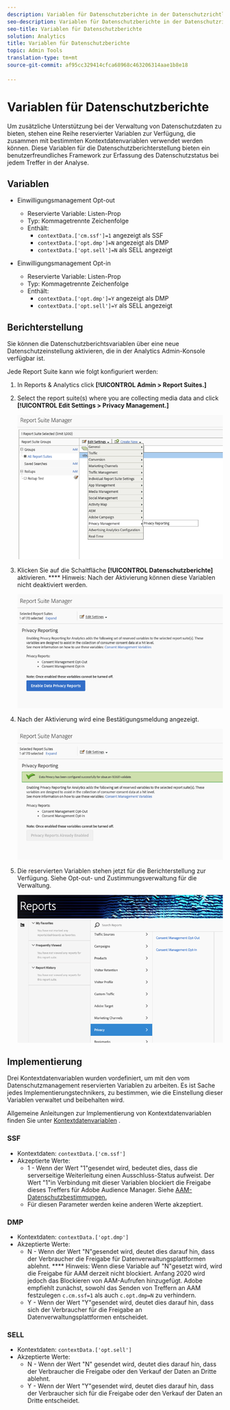 ```yaml
---
description: Variablen für Datenschutzberichte in der Datenschutzrichtlinie.
seo-description: Variablen für Datenschutzberichte in der Datenschutzrichtlinie.
seo-title: Variablen für Datenschutzberichte
solution: Analytics
title: Variablen für Datenschutzberichte
topic: Admin Tools
translation-type: tm+mt
source-git-commit: af95cc329414cfca68968c463206314aae1b8e18

---
```



# Variablen für Datenschutzberichte

Um zusätzliche Unterstützung bei der Verwaltung von Datenschutzdaten zu bieten, stehen eine Reihe reservierter Variablen zur Verfügung, die zusammen mit bestimmten Kontextdatenvariablen verwendet werden können.
Diese Variablen für die Datenschutzberichterstellung bieten ein benutzerfreundliches Framework zur Erfassung des Datenschutzstatus bei jedem Treffer in der Analyse.

## Variablen

* Einwilligungsmanagement Opt-out
   * Reservierte Variable: Listen-Prop
   * Typ: Kommagetrennte Zeichenfolge
   * Enthält:
      * `contextData.['cm.ssf']=1` angezeigt als SSF
      * `contextData.['opt.dmp']=N` angezeigt als DMP
      * `contextData.['opt.sell']=N` als SELL angezeigt

* Einwilligungsmanagement Opt-in
   * Reservierte Variable: Listen-Prop
   * Typ: Kommagetrennte Zeichenfolge
   * Enthält:
      * `contextData.['opt.dmp']=Y` angezeigt als DMP
      * `contextData.['opt.sell']=Y` als SELL angezeigt

## Berichterstellung  

Sie können die Datenschutzberichtsvariablen über eine neue Datenschutzeinstellung aktivieren, die in der Analytics Admin-Konsole verfügbar ist.

Jede Report Suite kann wie folgt konfiguriert werden:
1. In Reports &amp; Analytics click **[!UICONTROL Admin &gt; Report Suites.]**
1. Select the report suite(s) where you are collecting media data and click **[!UICONTROL Edit Settings &gt; Privacy Management.]**

   ![](assets/rsm-privacy-select.png)

1. Klicken Sie auf die Schaltfläche **[!UICONTROL Datenschutzberichte]** aktivieren. **** Hinweis: Nach der Aktivierung können diese Variablen nicht deaktiviert werden.

   ![](assets/rsm-privacy-enable.png)

1. Nach der Aktivierung wird eine Bestätigungsmeldung angezeigt.

   ![](assets/rsm-privacy-config.png)

1. Die reservierten Variablen stehen jetzt für die Berichterstellung zur Verfügung.  Siehe Opt-out- und Zustimmungsverwaltung für die Verwaltung.

   ![](assets/rsm-privacy-reports.png)

## Implementierung

Drei Kontextdatenvariablen wurden vordefiniert, um mit den vom Datenschutzmanagement reservierten Variablen zu arbeiten.  Es ist Sache jedes Implementierungstechnikers, zu bestimmen, wie die Einstellung dieser Variablen verwaltet und beibehalten wird.

Allgemeine Anleitungen zur Implementierung von Kontextdatenvariablen finden Sie unter [Kontextdatenvariablen](https://docs.adobe.com/help/en/analytics/implementation/javascript-implementation/variables-analytics-reporting/context-data-variables.html) .

### SSF

* Kontextdaten: `contextData.['cm.ssf']`
* Akzeptierte Werte:
   * 1 - Wenn der Wert "1"gesendet wird, bedeutet dies, dass die serverseitige Weiterleitung einen Ausschluss-Status aufweist. Der Wert "1"in Verbindung mit dieser Variablen blockiert die Freigabe dieses Treffers für Adobe Audience Manager. Siehe [AAM-Datenschutzbestimmungen.](https://docs.adobe.com/help/en/analytics/integration/audience-analytics/audience-analytics-workflow/ssf-gdpr.html)
   * Für diesen Parameter werden keine anderen Werte akzeptiert.

### DMP

* Kontextdaten: `contextData.['opt.dmp']`
* Akzeptierte Werte:
   * N - Wenn der Wert "N"gesendet wird, deutet dies darauf hin, dass der Verbraucher die Freigabe für Datenverwaltungsplattformen ablehnt. **** Hinweis: Wenn diese Variable auf "N"gesetzt wird, wird die Freigabe für AAM derzeit nicht blockiert. Anfang 2020 wird jedoch das Blockieren von AAM-Aufrufen hinzugefügt. Adobe empfiehlt zunächst, sowohl das Senden von Treffern an AAM festzulegen `c.cm.ssf=1` als auch `c.opt.dmp=N` zu verhindern.
   * Y - Wenn der Wert "Y"gesendet wird, deutet dies darauf hin, dass sich der Verbraucher für die Freigabe an Datenverwaltungsplattformen entscheidet.

### SELL

* Kontextdaten: `contextData.['opt.sell']`
* Akzeptierte Werte:
   * N - Wenn der Wert "N" gesendet wird, deutet dies darauf hin, dass der Verbraucher die Freigabe oder den Verkauf der Daten an Dritte ablehnt.
   * Y - Wenn der Wert "Y"gesendet wird, deutet dies darauf hin, dass der Verbraucher sich für die Freigabe oder den Verkauf der Daten an Dritte entscheidet.
